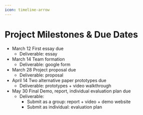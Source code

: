 ```yaml
---
icon: timeline-arrow
---
```


# Project Milestones & Due Dates

* March 12 First essay due
  * Deliverable: essay
* March 14 Team formation
  * Deliverable: google form
* March 28 Project proposal due
  * Deliverable: proposal
* April 14 Two alternative paper prototypes due
  * Deliverable: prototypes + video walkthrough
* May 30 Final Demo, report, individual evaluation plan due
  * Deliverable:&#x20;
    * Submit as a group: report + video + demo website
    * Submit as individual: evaluation plan
